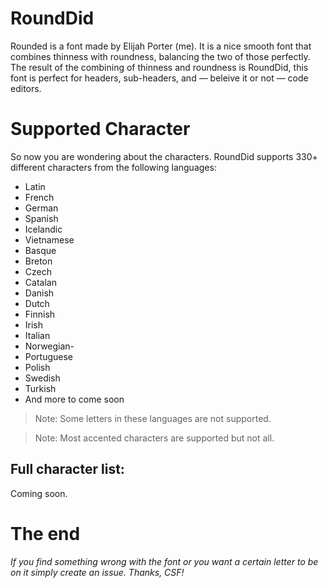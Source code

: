 # RoundDid
Rounded is a font made by Elijah Porter (me). It is a nice smooth font that combines thinness with roundness, balancing the two of those perfectly. The result of the combining of thinness and roundness is RoundDid, this font is perfect for headers, sub-headers, and — beleive it or not — code editors.

# Supported Character
So now you are wondering about the characters. RoundDid supports 330+ different characters from the following languages:
 - Latin
 - French
 - German
 - Spanish
 - Icelandic
 - Vietnamese
 - Basque
 - Breton
 - Czech
 - Catalan
 - Danish
 - Dutch
 - Finnish
 - Irish
 - Italian
 - Norwegian- 
 - Portuguese
 - Polish
 - Swedish
 - Turkish
 - And more to come soon

> Note: Some letters in these languages are not supported.

> Note: Most accented characters are supported but not all.

## Full character list:
Coming soon.

# The end
_If you find something wrong with the font or you want a certain letter to be on it simply create an issue. Thanks, CSF!_
